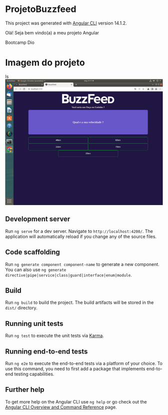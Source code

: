 # ProjetoBuzzfeed

This project was generated with [Angular CLI](https://github.com/angular/angular-cli) version 14.1.2.

Olá! Seja bem vindo(a) a meu projeto Angular 

Bootcamp Dio 

# Imagem do projeto
ls
![Blog-Angular](https://raw.githubusercontent.com/diegobda/angular-buzzfeed-quizz-clone/main/Screenshot%20from%202023-01-09%2021-11-50.png?raw=true)



## Development server

Run `ng serve` for a dev server. Navigate to `http://localhost:4200/`. The application will automatically reload if you change any of the source files.

## Code scaffolding

Run `ng generate component component-name` to generate a new component. You can also use `ng generate directive|pipe|service|class|guard|interface|enum|module`.

## Build

Run `ng build` to build the project. The build artifacts will be stored in the `dist/` directory.

## Running unit tests

Run `ng test` to execute the unit tests via [Karma](https://karma-runner.github.io).

## Running end-to-end tests

Run `ng e2e` to execute the end-to-end tests via a platform of your choice. To use this command, you need to first add a package that implements end-to-end testing capabilities.

## Further help

To get more help on the Angular CLI use `ng help` or go check out the [Angular CLI Overview and Command Reference](https://angular.io/cli) page.
